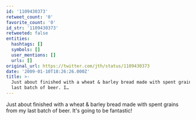 ```yaml
---
id: '1109430373'
retweet_count: '0'
favorite_count: '0'
id_str: '1109430373'
retweeted: false
entities:
  hashtags: []
  symbols: []
  user_mentions: []
  urls: []
original_url: https://twitter.com/jth/status/1109430373
date: '2009-01-10T18:26:26.000Z'
title: >-
  Just about finished with a wheat & barley bread made with spent grains from my
  last batch of beer. I…
---
```


Just about finished with a wheat & barley bread made with spent grains from my last batch of beer. It's going to be fantastic!